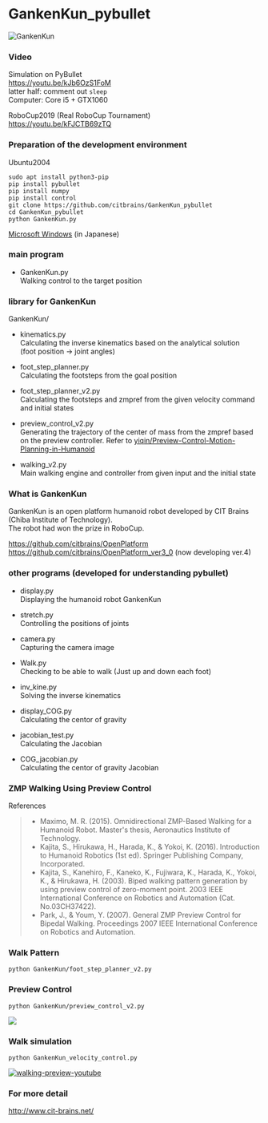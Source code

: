 # GankenKun_pybullet

![GankenKun](https://user-images.githubusercontent.com/5755200/79035466-fd011080-7bf9-11ea-807a-227fc551c4ad.jpg)

### Video

Simulation on PyBullet  
https://youtu.be/kJb6OzS1FoM  
latter half: comment out `sleep`  
Computer: Core i5 + GTX1060  

RoboCup2019 (Real RoboCup Tournament)  
https://youtu.be/kFJCTB69zTQ  

### Preparation of the development environment

Ubuntu2004  
```
sudo apt install python3-pip
pip install pybullet
pip install numpy
pip install control
git clone https://github.com/citbrains/GankenKun_pybullet
cd GankenKun_pybullet
python GankenKun.py
```

[Microsoft Windows](https://github.com/citbrains/GankenKun_pybullet/wiki/%E9%96%8B%E7%99%BA%E7%92%B0%E5%A2%83%E3%81%AE%E6%BA%96%E5%82%99) (in Japanese)

### main program

- GankenKun.py  
Walking control to the target position  

### library for GankenKun

GankenKun/  

- kinematics.py  
Calculating the inverse kinematics based on the analytical solution  
(foot position -> joint angles)  

- foot_step_planner.py  
Calculating the footsteps from the goal position  

- foot_step_planner_v2.py  
Calculating the footsteps and zmpref from the given velocity command and initial states  

- preview_control_v2.py  
Generating the trajectory of the center of mass from the zmpref based on the preview controller. Refer to [yiqin/Preview-Control-Motion-Planning-in-Humanoid](https://github.com/yiqin/Preview-Control-Motion-Planning-in-Humanoid/blob/master/ZmpPreview.py)

- walking_v2.py  
Main walking engine and controller from given input and the initial state  

### What is GankenKun

GankenKun is an open platform humanoid robot developed by CIT Brains (Chiba Institute of Technology).  
The robot had won the prize in RoboCup.  

https://github.com/citbrains/OpenPlatform  
https://github.com/citbrains/OpenPlatform_ver3_0 (now developing ver.4)  

### other programs (developed for understanding pybullet)  

- display.py  
Displaying the humanoid robot GankenKun  

- stretch.py  
Controlling the positions of joints  

- camera.py  
Capturing the camera image  

- Walk.py  
Checking to be able to walk (Just up and down each foot)  

- inv_kine.py  
Solving the inverse kinematics  

- display_COG.py  
Calculating the centor of gravity  

- jacobian_test.py  
Calculating the Jacobian  

- COG_jacobian.py  
Calculating the centor of gravity Jacobian  

### ZMP Walking Using Preview Control

References
> - Maximo, M. R. (2015). Omnidirectional ZMP-Based Walking for a Humanoid Robot. Master's thesis, Aeronautics Institute of Technology.
> - Kajita, S., Hirukawa, H., Harada, K., & Yokoi, K. (2016). Introduction to Humanoid Robotics (1st ed). Springer Publishing Company, Incorporated.
> - Kajita, S., Kanehiro, F., Kaneko, K., Fujiwara, K., Harada, K., Yokoi, K., & Hirukawa, H. (2003). Biped walking pattern generation by using preview control of zero-moment point. 2003 IEEE International Conference on Robotics and Automation (Cat. No.03CH37422).
> - Park, J., & Youm, Y. (2007). General ZMP Preview Control for Bipedal Walking. Proceedings 2007 IEEE International Conference on Robotics and Automation.

### Walk Pattern 

```
python GankenKun/foot_step_planner_v2.py 
```

### Preview Control 

```
python GankenKun/preview_control_v2.py 
```

![](figures/zmp_walk_pattern.png)

### Walk simulation

```
python GankenKun_velocity_control.py
```

[![walking-preview-youtube](http://img.youtube.com/vi/W16Qmjq5a-A/0.jpg)](http://www.youtube.com/watch?v=W16Qmjq5a-A)

### For more detail  
http://www.cit-brains.net/  

